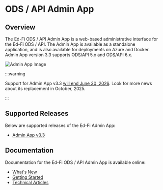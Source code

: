 # ODS / API Admin App

## Overview

The Ed-Fi ODS / API Admin App is a web-based administrative interface for the Ed-Fi ODS / API. The Admin App is available as a standalone application, and is also available for deployments on Azure and Docker. Admin App version 3.3 supports ODS/API 5.x and ODS/API 6.x.

![Admin App Image](https://edfidocs.blob.core.windows.net/$web/img/reference/admin-app/AdminApp18-ScreenCap.png)

:::warning

Support for Admin App v3.3 [will end June 30, 2026](../0-roadmap/notifications/admin-app-to-exchange.md).
Look for more news about its replacement in October, 2025.

:::

## Supported Releases

Below are supported releases of the Ed-Fi Admin App:

* [Admin App v3.3](getting-started/installation/admin-app-v33.mdx)

## Documentation

Documentation for the Ed-Fi ODS / API Admin App is available online:

* [What's New](whats-new)
* [Getting Started](getting-started)
* [Technical Articles](technical-articles)
